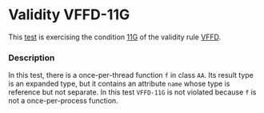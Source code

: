 # Validity VFFD-11G

This [test](.) is exercising the condition [11G](../Readme.md) of the validity rule [VFFD](../../vffd/Readme.md).

### Description

In this test, there is a once-per-thread function `f` in class `AA`. Its result type is an expanded type, but it contains an attribute `name` whose type is reference but not separate. In this test `VFFD-11G` is not violated because `f` is not a once-per-process function.
